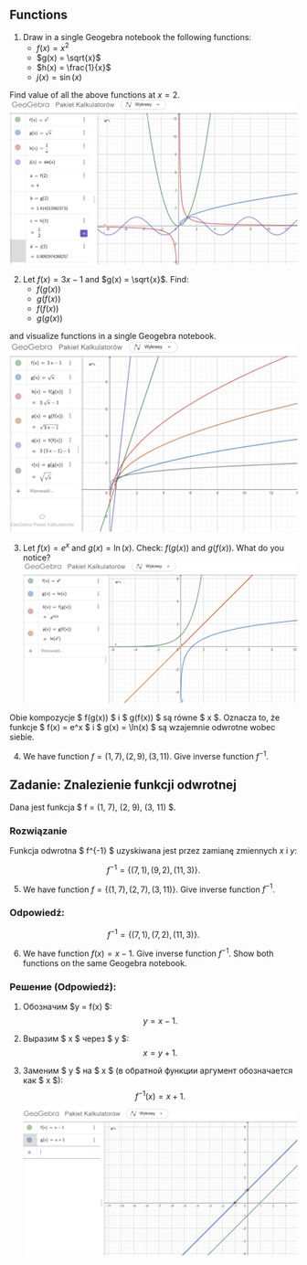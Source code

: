 ## Functions

1. Draw in a single Geogebra notebook the following functions:
   - $f(x) = x^2$
   - $g(x) = \sqrt{x}$
   - $h(x) = \frac{1}{x}$
   - $j(x) = \sin(x)$

Find value of all the above functions at $x = 2$.
![image](image.png)



2. Let $f(x) = 3x - 1$ and $g(x) = \sqrt{x}$. Find:
   - $f(g(x))$
   - $g(f(x))$
   - $f(f(x))$
   - $g(g(x))$

and visualize functions in a single Geogebra notebook.
![image](image-1.png)


3. Let $f(x) = e^x$ and $g(x) = \ln(x)$. Check: $f(g(x))$ and $g(f(x))$. What do you notice?
![image](image-2.png)

Obie kompozycje $ f(g(x)) $ i $ g(f(x)) $ są równe $ x $. Oznacza to, że funkcje $ f(x) = e^x $ i $ g(x) = \ln(x) $ są wzajemnie odwrotne wobec siebie.


4. We have function $f=(1,7), (2,9), (3,11)$. Give inverse function $f^{-1}$.
  ## Zadanie: Znalezienie funkcji odwrotnej

Dana jest funkcja $ f = (1, 7), (2, 9), (3, 11) $.

### Rozwiązanie

Funkcja odwrotna $ f^{-1} $ uzyskiwana jest przez zamianę zmiennych $x$ i $y$:

$$
f^{-1} = \{(7, 1), (9, 2), (11, 3)\}.
$$



5. We have function $f=\{(1,7), (2,7), (3,11)\}$. Give inverse function $f^{-1}$.

### Odpowiedź:

$$
f^{-1} = \{(7, 1), (7, 2), (11, 3)\}.
$$

6. We have function $f(x)= x-1$. Give inverse function $f^{-1}$. Show both functions on the same Geogebra notebook.

### Решение (Odpowiedź):

1. Обозначим $y = f(x) $:  
   $$
   y = x - 1.
   $$

2. Выразим $ x $ через $ y $:  
   $$
   x = y + 1.
   $$

3. Заменим $ y $ на $ x $ (в обратной функции аргумент обозначается как $ x $):  
   $$
   f^{-1}(x) = x + 1.
   $$
![image](image-3.png)